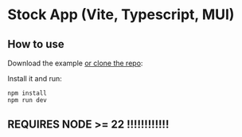 # Stock App (Vite, Typescript, MUI)

## How to use

Download the example [or clone the repo](https://github.com/iliyaST/StockApp.git):

<!-- #target-branch-reference -->

Install it and run:

```
npm install
npm run dev
```

## REQUIRES NODE >= 22 !!!!!!!!!!!!
